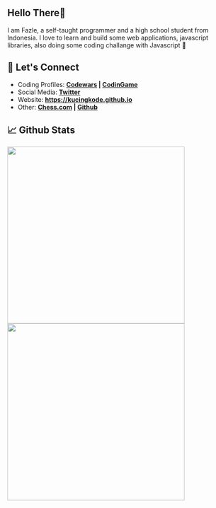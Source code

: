 ## Hello There👋

I am Fazle, a self-taught programmer and a high school student from Indonesia. I love to learn and build some web applications, javascript libraries, also doing some coding challange with Javascript 👀

## 💬 Let's Connect

- Coding Profiles: **[Codewars](https://www.codewars.com/users/KucingKode) | [CodinGame](https://www.codingame.com/profile/2b9e0ee5306b795a3e0ae7b2653f72034183484)**
- Social Media: **[Twitter](https://twitter.com/KucingKode)**
- Website: **<https://kucingkode.github.io>**
- Other: **[Chess.com](https://www.chess.com/member/kucingkodechess) | [Github](https://github.com/KucingKode)**

## 📈 Github Stats

<img src="https://github-readme-stats.vercel.app/api?username=kucingkode&theme=nord&show_icons=true&hide_border=true" width="400"/>
<img src="https://github-readme-stats.vercel.app/api/top-langs/?username=kucingkode&theme=nord&hide_border=true&layout=compact" width="400"/>
